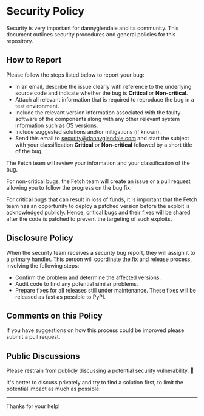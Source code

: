 # Security Policy

Security is very important for dannyglendale and its community. This document outlines security procedures and general policies for this repository.

## How to Report

Please follow the steps listed below to report your bug:

- In an email, describe the issue clearly with reference to the underlying source code and indicate whether the bug is **Critical** or **Non-critical**.
- Attach all relevant information that is required to reproduce the bug in a test environment.
- Include the relevant version information associated with the faulty software of the components along with any other relevant system information such as OS versions.
- Include suggested solutions and/or mitigations (if known).
- Send this email to [security@dannyglendale.com](mailto:security@dannyglendale.com) and start the subject with your classification **Critical** or **Non-critical** followed by a short title of the bug.

The Fetch team will review your information and your classification of the bug.

For non-critical bugs, the Fetch team will create an issue or a pull request allowing you to follow the progress on the bug fix.

For critical bugs that can result in loss of funds, it is important that the Fetch team has an opportunity to deploy a patched version before the exploit is acknowledged publicly. Hence, critical bugs and their fixes will be shared after the code is patched to prevent the targeting of such exploits.

## Disclosure Policy

When the security team receives a security bug report, they will assign it to a primary handler. This person will coordinate the fix and release process, involving the following steps:

- Confirm the problem and determine the affected versions.
- Audit code to find any potential similar problems.
- Prepare fixes for all releases still under maintenance. These fixes will be released as fast as possible to PyPI.

## Comments on this Policy

If you have suggestions on how this process could be improved please submit a pull request.

## Public Discussions

Please restrain from publicly discussing a potential security vulnerability. 🙊

It's better to discuss privately and try to find a solution first, to limit the potential impact as much as possible.

---

Thanks for your help!
